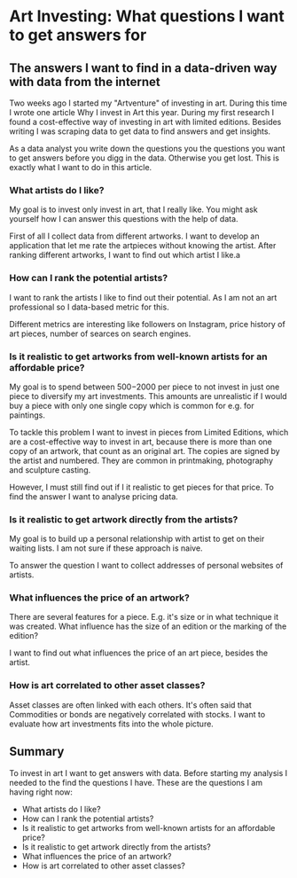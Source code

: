 # Art Investing: What questions I want to get answers for

## The answers I want to find in a data-driven way with data from the internet

Two weeks ago I started my "Artventure" of investing in art. During this time I wrote one article Why I invest in Art this year. During my first research I found a cost-effective way of investing in art with limited editions. Besides writing I was scraping data to get data to find answers and get insights.

As a data analyst you write down the questions you the questions you want to get answers before you digg in the data. Otherwise you get lost. This is exactly what I want to do in this article.

### What artists do I like?

My goal is to invest only invest in art, that I really like. You might ask yourself how I can answer this questions with the help of data.

First of all I collect data from different artworks. I want to develop an application that let me rate the artpieces without knowing the artist. After ranking different artworks, I want to find out which artist I like.a

### How can I rank the potential artists?

I want to rank the artists I like to find out their potential. As I am not an art professional so I data-based metric for this.

Different metrics are interesting like followers on Instagram, price history of art pieces, number of searces on search engines.

### Is it realistic to get artworks from well-known artists for an affordable price?

My goal is to spend between $500-$2000 per piece to not invest in just one piece to diversify my art investments. This amounts are unrealistic if I would buy a piece with only one single copy which is common for e.g. for paintings.

To tackle this problem I want to invest in pieces from Limited Editions, which are a cost-effective way to invest in art, because there is more than one copy of an artwork, that count as an original art. The copies are signed by the artist and numbered. They are common in printmaking, photography and sculpture casting.

However, I must still find out if I it realistic to get pieces for that price. To find the answer I want to analyse pricing data.

### Is it realistic to get artwork directly from the artists?

My goal is to build up a personal relationship with artist to get on their waiting lists. I am not sure if these approach is naive.

To answer the question I want to collect addresses of personal websites of artists.

### What influences the price of an artwork?

There are several features for a piece. E.g. it's size or in what technique it was created. What influence has the size of an edition or the marking of the edition?

I want to find out what influences the price of an art piece, besides the artist.

### How is art correlated to other asset classes?

Asset classes are often linked with each others. It's often said that Commodities or bonds are negatively correlated with stocks. I want to evaluate how art investments fits into the whole picture.

## Summary

To invest in art I want to get answers with data. Before starting my analysis I needed to the find the questions I have. These are the questions I am having right now:

- What artists do I like?
- How can I rank the potential artists?
- Is it realistic to get artworks from well-known artists for an affordable price?
- Is it realistic to get artwork directly from the artists?
- What influences the price of an artwork?
- How is art correlated to other asset classes?
